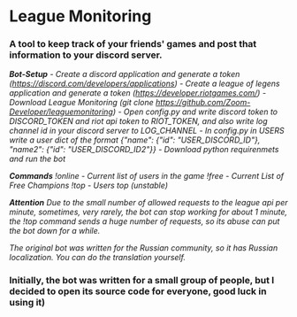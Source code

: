 <h1>League Monitoring</h1>
<h3>A tool to keep track of your friends' games and post that information to your discord server.</h3>

***Bot-Setup***
*-  Create a discord application and generate a token (https://discord.com/developers/applications)*
*-  Create a league of legens application and generate a token (https://developer.riotgames.com/)*
*-  Download League Monitoring (git clone https://github.com/Zoom-Developer/leaguemonitoring)*
*-  Open config.py and write discord token to DISCORD_TOKEN and riot api token to RIOT_TOKEN, and also write log channel id in your discord server to LOG_CHANNEL*
*-  In config.py in USERS write a user dict of the format {"name": {"id": "USER_DISCORD_ID"}, "name2": {"id": "USER_DISCORD_ID2"}}*
*-  Download python requirenmets and run the bot*

***Commands***
*!online  -   Current list of users in the game*
*!free  -   Current List of Free Champions*
*!top  -   Users top (unstable)*

***Attention***
*Due to the small number of allowed requests to the league api per minute, sometimes, very rarely, the bot can stop working for about 1 minute, the !top command sends a huge number of requests, so its abuse can put the bot down for a while.*

*The original bot was written for the Russian community, so it has Russian localization. You can do the translation yourself.*

<h3>Initially, the bot was written for a small group of people, but I decided to open its source code for everyone, good luck in using it)</h3>
